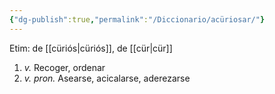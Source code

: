 ```yaml
---
{"dg-publish":true,"permalink":"/Diccionario/acüriosar/"}
---
```


Etim: de [[cüriós\|cüriós]], de [[cür\|cür]]
1. *v.* Recoger, ordenar
2. *v. pron.* Asearse, acicalarse, aderezarse